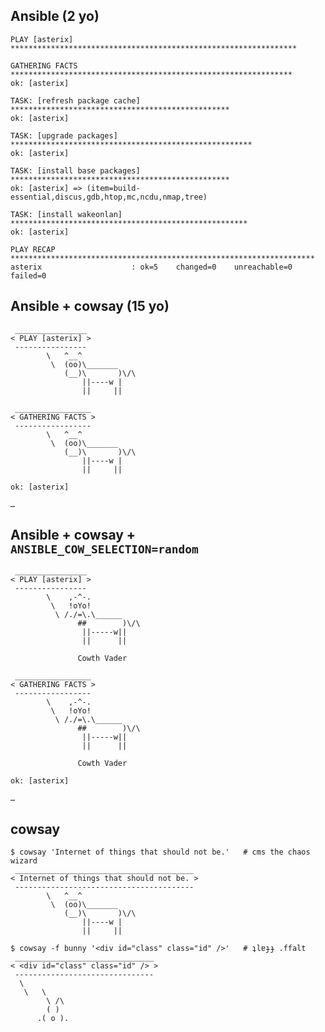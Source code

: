 ## Ansible (2 yo)

```no-highlight
PLAY [asterix] **************************************************************** 

GATHERING FACTS *************************************************************** 
ok: [asterix]

TASK: [refresh package cache] ************************************************* 
ok: [asterix]

TASK: [upgrade packages] ****************************************************** 
ok: [asterix]

TASK: [install base packages] ************************************************* 
ok: [asterix] => (item=build-essential,discus,gdb,htop,mc,ncdu,nmap,tree)

TASK: [install wakeonlan] ***************************************************** 
ok: [asterix]

PLAY RECAP ******************************************************************** 
asterix                    : ok=5    changed=0    unreachable=0    failed=0   
```
<!-- .element: class="fragment" -->


## Ansible + cowsay (15 yo)

```no-highlight
 ________________
< PLAY [asterix] >
 ----------------
        \   ^__^
         \  (oo)\_______
            (__)\       )\/\
                ||----w |
                ||     ||

 _________________
< GATHERING FACTS >
 -----------------
        \   ^__^
         \  (oo)\_______
            (__)\       )\/\
                ||----w |
                ||     ||

ok: [asterix]

…
```
<!-- .element: class="fragment" -->


## Ansible + cowsay + `ANSIBLE_COW_SELECTION=random`

```no-highlight
 ________________
< PLAY [asterix] >
 ----------------
        \    ,-^-.
         \   !oYo!
          \ /./=\.\______
               ##        )\/\
                ||-----w||
                ||      ||

               Cowth Vader

 _________________
< GATHERING FACTS >
 -----------------
        \    ,-^-.
         \   !oYo!
          \ /./=\.\______
               ##        )\/\
                ||-----w||
                ||      ||

               Cowth Vader

ok: [asterix]

…
```
<!-- .element: class="fragment" -->


## cowsay

```no-highlight
$ cowsay 'Internet of things that should not be.'   # cms the chaos wizard
 ________________________________________
< Internet of things that should not be. >
 ----------------------------------------
        \   ^__^
         \  (oo)\_______
            (__)\       )\/\
                ||----w |
                ||     ||
```
<!-- .element: class="fragment" -->

```no-highlight
$ cowsay -f bunny '<div id="class" class="id" />'   # ʇlɐɟɟ ‮tlaff.‮
 _______________________________
< <div id="class" class="id" /> >
 -------------------------------
  \
   \   \
        \ /\
        ( )
      .( o ).
```
<!-- .element: class="fragment" -->
